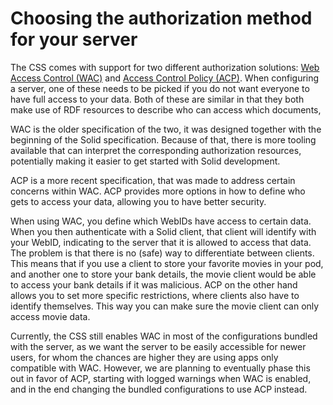 # Choosing the authorization method for your server

The CSS comes with support for two different authorization solutions:
[Web Access Control (WAC)](https://solidproject.org/TR/wac)
and [Access Control Policy (ACP)](https://solid.github.io/authorization-panel/acp-specification/).
When configuring a server, one of these needs to be picked if you do not want everyone to have full access to your data.
Both of these are similar in that they both make use of RDF resources to describe who can access which documents,

WAC is the older specification of the two,
it was designed together with the beginning of the Solid specification.
Because of that, there is more tooling available that can interpret the corresponding authorization resources,
potentially making it easier to get started with Solid development.

ACP is a more recent specification,
that was made to address certain concerns within WAC.
ACP provides more options in how to define who gets to access your data,
allowing you to have better security.

When using WAC, you define which WebIDs have access to certain data.
When you then authenticate with a Solid client,
that client will identify with your WebID,
indicating to the server that it is allowed to access that data.
The problem is that there is no (safe) way to differentiate between clients.
This means that if you use a client to store your favorite movies in your pod,
and another one to store your bank details,
the movie client would be able to access your bank details if it was malicious.
ACP on the other hand allows you to set more specific restrictions,
where clients also have to identify themselves.
This way you can make sure the movie client can only access movie data.

Currently, the CSS still enables WAC in most of the configurations bundled with the server,
as we want the server to be easily accessible for newer users,
for whom the chances are higher they are using apps only compatible with WAC.
However, we are planning to eventually phase this out in favor of ACP,
starting with logged warnings when WAC is enabled,
and in the end changing the bundled configurations to use ACP instead.
